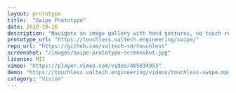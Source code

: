 ```yaml
---
layout: prototype
title:  "Swipe Prototype"
date: 2020-10-16
description: "Navigate an image gallery with hand gestures, no touch required. Swipe left and right in the air to explore the collection of product photography."
prototype_url: "https://touchless.valtech.engineering/swipe/"
repo_url: "https://github.com/valtech-sd/touchless"
screenshot: "/images/swipe-prototype-screenshot.jpg"
license: MIT
vimeo: "https://player.vimeo.com/video/465834953"
demo: "https://touchless.valtech.engineering/videos/touchless-swipe.mp4"
category: "Vision"
---
```

